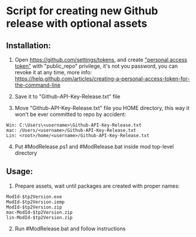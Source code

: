 # Script for creating new Github release with optional assets

## Installation:

1. Open <https://github.com/settings/tokens>, and create ["personal access token"](https://github.com/settings/tokens/new) with "public_repo" privilege, it's not you password, you can revoke it at any time, more info: <https://help.github.com/articles/creating-a-personal-access-token-for-the-command-line>

2. Save it to "Github-API-Key-Release.txt" file

3. Move "Github-API-Key-Release.txt" file you HOME directory, this way it won't be ever committed to repo by accident:

```code
Win: C:\Users\<username>\Github-API-Key-Release.txt
mac: /Users/<username>/Github-API-Key-Release.txt
Lin: <root>/home/<username>/Github-API-Key-Release.txt
```

4. Put #ModRelease.ps1 and #ModRelease.bat inside mod top-level directory

## Usage:
1. Prepare assets, wait until packages are created with proper names:

```code
ModId-$tp2Version.exe
ModId-$tp2Version.iemp
ModId-$tp2Version.zip
mac-ModId-$tp2Version.zip
lin-ModId-$tp2Version.zip
```

2. Run #ModRelease.bat and follow instructions